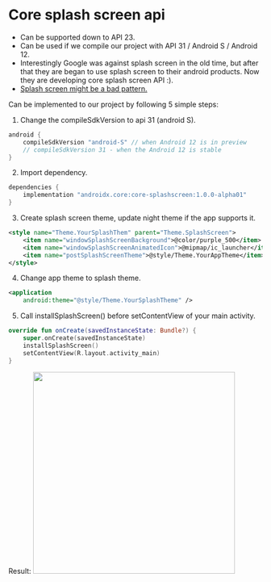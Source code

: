 # Core splash screen api

- Can be supported down to API 23.
- Can be used if we compile our project with API 31 / Android S / Android 12.
- Interestingly Google was against splash screen in the old time, 
but after that they are began to use splash screen to their android products.
Now they are developing core splash screen API :).
- [Splash screen might be a bad pattern.](https://androiduipatterns.com/splash-screen-with-any-other-name-is-still-a-splash-screen-and-they-suck-bab7f3b5850c) 

Can be implemented to our project by following 5 simple steps:
1. Change the compileSdkVersion to api 31 (android S).
```groovy
android {
    compileSdkVersion "android-S" // when Android 12 is in preview
    // compileSdkVersion 31 - when the Android 12 is stable
}
```
2. Import dependency.
```groovy
dependencies {
    implementation "androidx.core:core-splashscreen:1.0.0-alpha01"
}
```
3. Create splash screen theme, update night theme if the app supports it.
```XML
<style name="Theme.YourSplashThem" parent="Theme.SplashScreen">
    <item name="windowSplashScreenBackground">@color/purple_500</item>
    <item name="windowSplashScreenAnimatedIcon">@mipmap/ic_launcher</item>
    <item name="postSplashScreenTheme">@style/Theme.YourAppTheme</item>
</style>
```
4. Change app theme to splash theme.
```XML
<application
    android:theme="@style/Theme.YourSplashTheme" />
```
5. Call installSplashScreen() before setContentView of your main activity.
```kotlin
override fun onCreate(savedInstanceState: Bundle?) {
    super.onCreate(savedInstanceState)
    installSplashScreen()
    setContentView(R.layout.activity_main)
}
```

Result:
<img width="400" src="CoreSplashScreenApi.gif"/>
